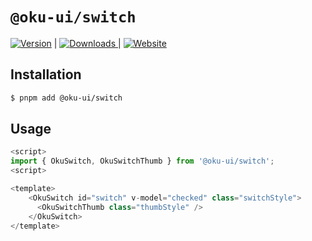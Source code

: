 # `@oku-ui/switch`

<span><a href="https://www.npmjs.com/package/@oku-ui/switch "><img src="https://img.shields.io/npm/v/@oku-ui/switch?style=flat&colorA=18181B&colorB=28CF8D" alt="Version"></a> </span> | <span> <a href="https://www.npmjs.com/package/@oku-ui/switch"> <img src="https://img.shields.io/npm/dm/@oku-ui/switch?style=flat&colorA=18181B&colorB=28CF8D" alt="Downloads"> </a> </span> | <span> <a href="https://oku-ui.com/primitives/components/switch"><img src="https://img.shields.io/badge/Open%20Documentation-18181B" alt="Website"></a> </span>

## Installation

```sh
$ pnpm add @oku-ui/switch
```

## Usage

```ts
<script>
import { OkuSwitch, OkuSwitchThumb } from '@oku-ui/switch';
<script>

<template>
    <OkuSwitch id="switch" v-model="checked" class="switchStyle">
      <OkuSwitchThumb class="thumbStyle" />
    </OkuSwitch>
</template>
```
